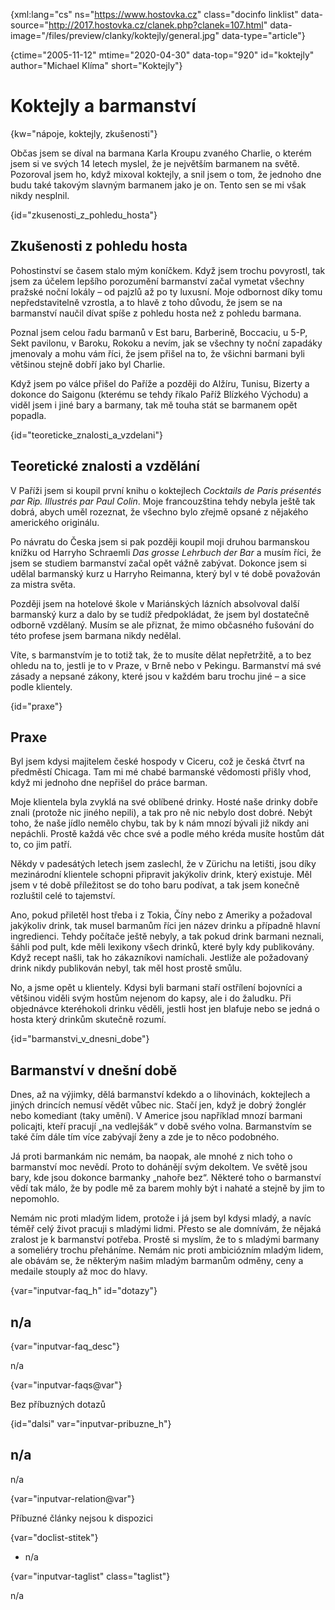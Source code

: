 
{xml:lang="cs" ns="https://www.hostovka.cz" class="docinfo linklist" data-source="http://2017.hostovka.cz/clanek.php?clanek=107.html" data-image="/files/preview/clanky/koktejly/general.jpg" data-type="article"}

{ctime="2005-11-12" mtime="2020-04-30" data-top="920" id="koktejly" author="Michael Klíma" short="Koktejly"}

# Koktejly a barmanství

<!-- generated attribute kw by user_updatekw.sh on 2021-01-05, do not edit -->

{kw="nápoje, koktejly, zkušenosti"}

Občas jsem se díval na barmana Karla Kroupu zvaného Charlie, o kterém jsem si ve svých 14 letech myslel, že je největším barmanem na světě. Pozoroval jsem ho, když mixoval koktejly, a snil jsem o tom, že jednoho dne budu také takovým slavným barmanem jako je on. Tento sen se mi však nikdy nesplnil.

{id="zkusenosti\_z\_pohledu_hosta"}

## Zkušenosti z pohledu hosta

Pohostinství se časem stalo mým koníčkem. Když jsem trochu povyrostl, tak jsem za účelem lepšího porozumění barmanství začal vymetat všechny pražské noční lokály – od pajzlů až po ty luxusní. Moje odbornost díky tomu nepředstavitelně vzrostla, a to hlavě z toho důvodu, že jsem se na barmanství naučil dívat spíše z pohledu hosta než z pohledu barmana.

Poznal jsem celou řadu barmanů v Est baru, Barberině, Boccaciu, u 5-P, Sekt pavilonu, v Baroku, Rokoku a nevím, jak se všechny ty noční zapadáky jmenovaly a mohu vám říci, že jsem přišel na to, že všichni barmani byli většinou stejně dobří jako byl Charlie.

Když jsem po válce přišel do Paříže a později do Alžíru, Tunisu, Bizerty a dokonce do Saigonu (kterému se tehdy říkalo Paříž Blízkého Východu) a viděl jsem i jiné bary a barmany, tak mě touha stát se barmanem opět popadla.

{id="teoreticke\_znalosti\_a_vzdelani"}

## Teoretické znalosti a vzdělání

V Paříži jsem si koupil první knihu o koktejlech _Cocktails de Paris présentés par Rip. Illustrés par Paul Colin_. Moje francouzština tehdy nebyla ještě tak dobrá, abych uměl rozeznat, že všechno bylo zřejmě opsané z nějakého amerického originálu.

Po návratu do Česka jsem si pak později koupil moji druhou barmanskou knížku od Harryho Schraemli _Das grosse Lehrbuch der Bar_ a musím říci, že jsem se studiem barmanství začal opět vážně zabývat. Dokonce jsem si udělal barmanský kurz u Harryho Reimanna, který byl v té době považován za mistra světa.

Později jsem na hotelové škole v Mariánských lázních absolvoval další barmanský kurz a dalo by se tudíž předpokládat, že jsem byl dostatečně odborně vzdělaný. Musím se ale přiznat, že mimo občasného fušování do této profese jsem barmana nikdy nedělal.

Víte, s barmanstvím je to totiž tak, že to musíte dělat nepřetržitě, a to bez ohledu na to, jestli je to v Praze, v Brně nebo v Pekingu. Barmanství má své zásady a nepsané zákony, které jsou v každém baru trochu jiné – a sice podle klientely.

{id="praxe"}

## Praxe

Byl jsem kdysi majitelem české hospody v Ciceru, což je česká čtvrť na předměstí Chicaga. Tam mi mé chabé barmanské vědomosti přišly vhod, když mi jednoho dne nepřišel do práce barman.

Moje klientela byla zvyklá na své oblíbené drinky. Hosté naše drinky dobře znali (protože nic jiného nepili), a tak pro ně nic nebylo dost dobré. Nebýt toho, že naše jídlo nemělo chybu, tak by k nám mnozí bývali již nikdy ani nepáchli. Prostě každá věc chce své a podle mého kréda musíte hostům dát to, co jim patří.

Někdy v padesátých letech jsem zaslechl, že v Zürichu na letišti, jsou díky mezinárodní klientele schopni připravit jakýkoliv drink, který existuje. Měl jsem v té době příležitost se do toho baru podívat, a tak jsem konečně rozluštil celé to tajemství.

Ano, pokud přiletěl host třeba i z Tokia, Číny nebo z Ameriky a požadoval jakýkoliv drink, tak musel barmanům říci jen název drinku a případně hlavní ingredienci. Tehdy počítače ještě nebyly, a tak pokud drink barmani neznali, šáhli pod pult, kde měli lexikony všech drinků, které byly kdy publikovány. Když recept našli, tak ho zákazníkovi namíchali. Jestliže ale požadovaný drink nikdy publikován nebyl, tak měl host prostě smůlu.

No, a jsme opět u klientely. Kdysi byli barmani staří ostřílení bojovníci a většinou viděli svým hostům nejenom do kapsy, ale i do žaludku. Při objednávce kteréhokoli drinku věděli, jestli host jen blafuje nebo se jedná o hosta který drinkům skutečně rozumí.

{id="barmanstvi\_v\_dnesni_dobe"}

## Barmanství v dnešní době

Dnes, až na výjimky, dělá barmanství kdekdo a o lihovinách, koktejlech a jiných drincích nemusí vědět vůbec nic. Stačí jen, když je dobrý žonglér nebo komediant (taky umění). V Americe jsou například mnozí barmani policajti, kteří pracují „na vedlejšák“ v době svého volna. Barmanstvím se také čím dále tím více zabývají ženy a zde je to něco podobného.

Já proti barmankám nic nemám, ba naopak, ale mnohé z nich toho o barmanství moc nevědí. Proto to dohánějí svým dekoltem. Ve světě jsou bary, kde jsou dokonce barmanky „nahoře bez“. Některé toho o barmanství vědí tak málo, že by podle mě za barem mohly být i nahaté a stejně by jim to nepomohlo.

Nemám nic proti mladým lidem, protože i já jsem byl kdysi mladý, a navíc téměř celý život pracuji s mladými lidmi. Přesto se ale domnívám, že nějaká zralost je k barmanství potřeba. Prostě si myslím, že to s mladými barmany a someliéry trochu přeháníme. Nemám nic proti ambiciózním mladým lidem, ale obávám se, že některým našim mladým barmanům odměny, ceny a medaile stouply až moc do hlavy.

{var="inputvar-faq_h" id="dotazy"}

## n/a

{var="inputvar-faq_desc"}

n/a

{var="inputvar-faqs@var"}

Bez příbuzných dotazů

{id="dalsi" var="inputvar-pribuzne_h"}

## n/a

n/a

{var="inputvar-relation@var"}

Příbuzné články nejsou k dispozici

{var="doclist-stitek"}

  * n/a

{var="inputvar-taglist" class="taglist"}

n/a

